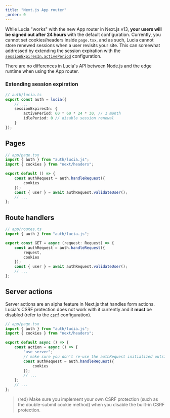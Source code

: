```yaml
---
title: "Next.js App router"
_order: 0
---
```


While Lucia "works" with the new App router in Next.js v13, **your users will be signed out after 24 hours** with the default configuration. Currently, you cannot set cookies/headers inside `page.tsx`, and as such, Lucia cannot store renewed sessions when a user revisits your site. This can somewhat addressed by extending the session expiration with the [`sessionExpiresIn.activePeriod`](/basics/configuration#sessionexpiresin) configuration.

There are no differences in Lucia's API between Node.js and the edge runtime when using the App router.

### Extending session expiration

```ts
// auth/lucia.ts
export const auth = lucia({
	// ...
	sessionExpiresIn: {
		activePeriod: 60 * 60 * 24 * 30, // 1 month
		idlePeriod: 0 // disable session renewal
	}
});
```

## Pages

```ts
// app/page.tsx
import { auth } from "auth/lucia.js";
import { cookies } from "next/headers";

export default () => {
	const authRequest = auth.handleRequest({
		cookies
	});
	const { user } = await authRequest.validateUser();
	// ...
};
```

## Route handlers

```ts
// app/routes.ts
import { auth } from "auth/lucia.js";

export const GET = async (request: Request) => {
	const authRequest = auth.handleRequest({
		request,
		cookies
	});
	const { user } = await authRequest.validateUser();
	// ...
};
```

## Server actions

Server actions are an alpha feature in Next.js that handles form actions. Lucia's CSRF protection does not work with it currently and it **must** be disabled (refer to the [`csrf`]() configuration).

```ts
// app/page.tsx
import { auth } from "auth/lucia.js";
import { cookies } from "next/headers";

export default async () => {
	const action = async () => {
		"use server";
		// make sure you don't re-use the authRequest initialized outside the server action
		const authRequest = auth.handleRequest({
			cookies
		});
        // ...
	};
    // ...
};
```

> (red) Make sure you implement your own CSRF protection (such as the double-submit cookie method) when you disable the built-in CSRF protection.
